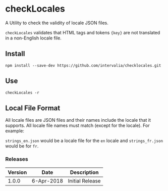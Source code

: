 # checkLocales

A Utility to check the validity of locale JSON files.

`checkLocales` validates that HTML tags and tokens `{key}` are not translated in a non-English locale file.


## Install

```
npm install --save-dev https://github.com/intervalia/checklocales.git
```

## Use

```
checkLocales -r
```

## Local File Format

All locale files are JSON files and their names include the locale that it supports. All locale file names must match (except for the locale). For example:

`strings_en.json` would be a locale file for the `en` locale and `strings_fr.json` would be for `fr`.


### Releases

| Version | Date | Description |
| --- | --- | --- |
| 1.0.0 | 6-Apr-2018 | Initial Release |